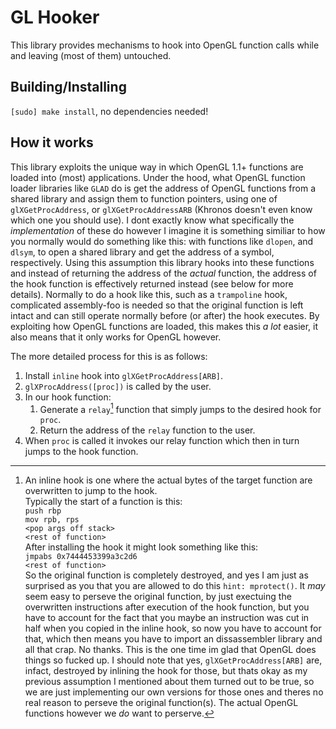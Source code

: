 # GL Hooker 

This library provides mechanisms to hook into OpenGL function calls while and leaving (most of them) untouched.

## Building/Installing
`[sudo] make install`, no dependencies needed!

## How it works

This library exploits the unique way in which OpenGL 1.1+ functions are loaded into (most) applications. Under the hood, what OpenGL function loader libraries like `GLAD` do is get the address of OpenGL functions from a shared library and assign them to function pointers, using one of `glXGetProcAddress`, or `glXGetProcAddressARB` (Khronos doesn't even know which one you should use). I dont exactly know what specifically the *implementation* of these do however I imagine it is something similiar to how you normally would do something like this: with functions like `dlopen`, and `dlsym`, to open a shared library and get the address of a symbol, respectively. Using this assumption this library hooks into these functions and instead of returning the address of the *actual* function, the address of the hook function is effectively returned instead (see below for more details). Normally to do a hook like this, such as a `trampoline` hook, complicated assembly-foo is needed so that the original function is left intact and can still operate normally before (or after) the hook executes. By exploiting how OpenGL functions are loaded, this makes this *a lot* easier, it also means that it only works for OpenGL however.

The more detailed process for this is as follows:

1. Install `inline` hook into `glXGetProcAddress[ARB]`.
2. `glXProcAddress([proc])` is called by the user.
3. In our hook function:
    1. Generate a `relay`[^1] function that simply jumps to the desired hook for `proc`.
    2. Return the address of the `relay` function to the user.
4. When `proc` is called it invokes our relay function which then in turn jumps to the hook function.

[^1]: An inline hook is one where the actual bytes of the target function are overwritten to jump to the hook. \
Typically the start of a function is this:\
`push rbp`\
`mov rpb, rps`\
`<pop args off stack>`\
`<rest of function>`\
After installing the hook it might look something like this:\
`jmpabs 0x7444453399a3c2d6`\
`<rest of function>`\
So the original function is completely destroyed, and yes I am just as surprised as you that you are allowed to do this `hint: mprotect()`. It *may* seem easy to perseve the original function, by just exectuing the overwritten instructions after execution of the hook function, but you have to account for the fact that you maybe an instruction was cut in half when you copied in the inline hook, so now you have to account for that, which then means you have to import an dissassembler library and all that crap. No thanks. This is the one time im glad that OpenGL does things so fucked up. I should note that yes, `glXGetProcAddress[ARB]` are, infact, destroyed by inlining the hook for those, but thats okay as my previous assumption I mentioned about them turned out to be true, so we are just implementing our own versions for those ones and theres no real reason to perseve the original function(s). The actual OpenGL functions however we *do* want to perserve.


